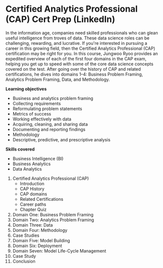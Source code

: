 # Certified Analytics Professional (CAP) Cert Prep (LinkedIn)

In the information age, companies need skilled professionals who can glean useful intelligence from troves of data. These data science roles can be challenging, rewarding, and lucrative. If you're interested in pursuing a career in this growing field, then the Certified Analytics Professional (CAP) certification may be right for you. In this course, Jungwoo Ryoo provides an expedited overview of each of the first four domains in the CAP exam, helping you get up to speed with some of the core data science concepts covered on the test. After going over the history of CAP and related certifications, he dives into domains 1–4: Business Problem Framing, Analytics Problem Framing, Data, and Methodology.

**Learning objectives**
- Business and analytics problem framing
- Collecting requirements
- Reformulating problem statements
- Metrics of success
- Working effectively with data
- Acquiring, cleaning, and sharing data
- Documenting and reporting findings
- Methodology
- Descriptive, predictive, and prescriptive analysis

**Skills covered**
- Business Intelligence (BI)
- Business Analytics
- Data Analytics

1. Certified Analytics Professional (CAP)
   - Introduction
   - CAP History
   - CAP domains
   - Related Certifications
   - Career paths
   - Chapter Quiz
2. Domain One: Business Problem Framing
3. Domain Two: Analytics Problem Framing
4. Domain Three: Data
5. Domain Four: Methodology
6. Case Studies
7. Domain Five: Model Building
8. Domain Six: Deployment
9. Domain Seven: Model Life-Cycle Management
10. Case Study
11. Conclusion
